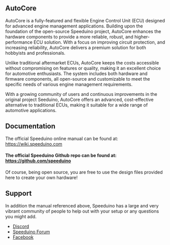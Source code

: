 ## AutoCore
AutoCore is a fully-featured and flexible Engine Control Unit (ECU) designed for advanced engine management applications. Building upon the foundation of the open-source Speeduino project, AutoCore enhances the hardware components to provide a more reliable, robust, and higher-performance ECU solution. With a focus on improving circuit protection, and increasing reliability, AutoCore delivers a premium solution for both hobbyists and professionals.

Unlike traditional aftermarket ECUs, AutoCore keeps the costs accessible without compromising on features or quality, making it an excellent choice for automotive enthusiasts. The system includes both hardware and firmware components, all open-source and customizable to meet the specific needs of various engine management requirements.

With a growing community of users and continuous improvements in the original project Seeduino, AutoCore offers an advanced, cost-effective alternative to traditional ECUs, making it suitable for a wide range of automotive applications.
## Documentation
The official Speeduino online manual can be found at: https://wiki.speeduino.com
#### The official Speeduino Github repo can be found at: https://github.com/speeduino

 
Of course, being open source, you are free to use the design files provided here to create your own hardware! 

## Support
In addition the manual referenced above, Speeduino has a large and very vibrant community of people to help out with your setup or any questions you might add. 

* [Discord](https://discord.gg/YWCEexaNDe)
* [Speeduino Forum](https://speeduino.com/forum) 
* [Facebook](https://www.facebook.com/groups/191918764521976/)
